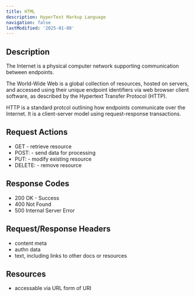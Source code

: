 ```yaml
---
title: HTML
description: HyperText Markup Language
navigation: false 
lastModified: '2025-01-08'
---
```


## Description

The Internet is a physical computer network supporting communication between endpoints.

The World-Wide Web is a global collection of resources, hosted on servers, and accessed using their unique endpoint identifiers via web browser client software, as described by the Hypertext Transfer Protocol (HTTP).

HTTP is a standard protcol outlining how endpoints communicate over the Internet.  It is a client-server model using request-response transactions.

## Request Actions

- GET - retrieve resource
- POST: - send data for processing
- PUT: - modify existing resource
- DELETE: - remove resource

## Response Codes

- 200 OK - Success
- 400 Not Found
- 500 Internal Server Error

## Request/Response Headers

- content meta
- authn data
- text, including links to other docs or resources

## Resources

- accessable via URL form of URI
